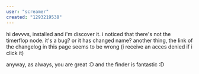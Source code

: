 ```yaml
---
user: "screamer"
created: "1293219538"
---
```


hi devvvs,
installed and i'm discover it. i noticed that there's not the timerflop node. it's a bug? or it has changed name?
another thing, the link of the changelog in this page seems to be wrong (i receive an acces denied if i click it)

anyway, as always, you are great :D and the finder is fantastic :D
